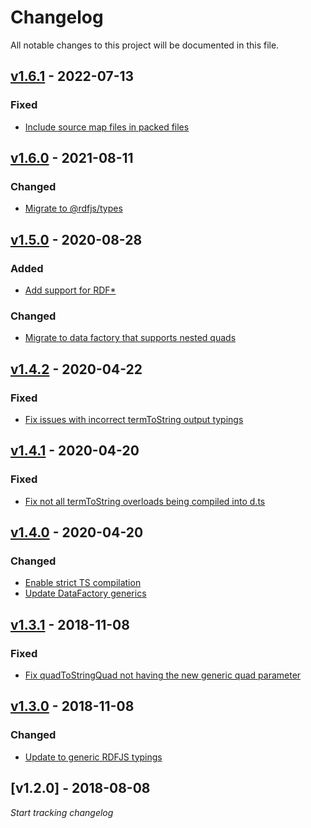 # Changelog
All notable changes to this project will be documented in this file.

<a name="v1.6.1"></a>
## [v1.6.1](https://github.com/rubensworks/rdf-string.js/compare/v1.6.0...v1.6.1) - 2022-07-13

### Fixed
* [Include source map files in packed files](https://github.com/rubensworks/rdf-string.js/commit/b414b34fd88fc99bdc0639bcdf15851d4d4bd600)

<a name="v1.6.0"></a>
## [v1.6.0](https://github.com/rubensworks/rdf-string.js/compare/v1.5.0...v1.6.0) - 2021-08-11

### Changed
* [Migrate to @rdfjs/types](https://github.com/rubensworks/rdf-string.js/commit/80f252757101d45f693899fd33cd138cc845adbe)

<a name="v1.5.0"></a>
## [v1.5.0](https://github.com/rubensworks/rdf-string.js/compare/v1.4.2...v1.5.0) - 2020-08-28

### Added
* [Add support for RDF*](https://github.com/rubensworks/rdf-string.js/commit/beecfd5e85a4c40f7ac90154a2e1c8d880fe10c2)

### Changed
* [Migrate to data factory that supports nested quads](https://github.com/rubensworks/rdf-string.js/commit/e5bc0b4d0131f22919d08f0e871b145a0deea0c3)

<a name="v1.4.2"></a>
## [v1.4.2](https://github.com/rubensworks/rdf-string.js/compare/v1.4.1...v1.4.2) - 2020-04-22

### Fixed
* [Fix issues with incorrect termToString output typings](https://github.com/rubensworks/rdf-string.js/commit/deaf9ebcf567febc6cfa58096c444a4d9c55bbdf)

<a name="v1.4.1"></a>
## [v1.4.1](https://github.com/rubensworks/rdf-string.js/compare/v1.4.0...v1.4.1) - 2020-04-20

### Fixed
* [Fix not all termToString overloads being compiled into d.ts](https://github.com/rubensworks/rdf-string.js/commit/91c7572d9ea86316b01b3bb41d3008db9c4f6534)

<a name="v1.4.0"></a>
## [v1.4.0](https://github.com/rubensworks/rdf-string.js/compare/v1.3.1...v1.4.0) - 2020-04-20

### Changed
* [Enable strict TS compilation](https://github.com/rubensworks/rdf-string.js/commit/10ea40525baa06d0c12b61a5bae96a9d62c8a9f8)
* [Update DataFactory generics](https://github.com/rubensworks/rdf-string.js/commit/93bf88a08b504c6e02ccb830897c4dd7cdd3a1ca)

<a name="v1.3.1"></a>
## [v1.3.1](https://github.com/rubensworks/rdf-string.js/compare/v1.3.0...v1.3.1) - 2018-11-08

### Fixed
* [Fix quadToStringQuad not having the new generic quad parameter](https://github.com/rubensworks/rdf-string.js/commit/23bc653b940d193d3ad13c823dbd6760d73f85d6)

<a name="v1.3.0"></a>
## [v1.3.0](https://github.com/rubensworks/rdf-string.js/compare/v1.2.0...v1.3.0) - 2018-11-08

### Changed
* [Update to generic RDFJS typings](https://github.com/rubensworks/rdf-string.js/commit/d216ed21c0ea7b90f817960e89129f3b5275b514)

<a name="v1.2.0"></a>
## [v1.2.0] - 2018-08-08

_Start tracking changelog_
